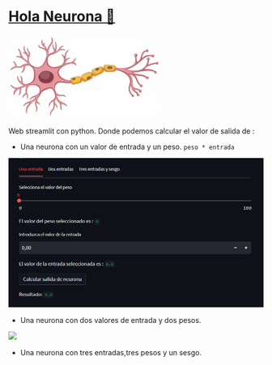 # [Hola Neurona 🧠](https://jaimesalado-hola-neurona-app-p9pyzp.streamlit.app/ "Hola Neurona 🧠")

<img src= "neurona.jpg" width="300">

Web streamlit con python. Donde podemos calcular el valor de salida de : 

- Una neurona con un valor de entrada y un peso.  `peso * entrada`
<img src= "unaentrada.png" width="700">

- Una neurona con dos valores de entrada y dos pesos.
<img src= "dosentrada.png" width="700">

- Una neurona con tres entradas,tres pesos y un sesgo.



<br>
<br>


